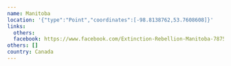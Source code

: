 ```yaml
---
name: Manitoba
location: '{"type":"Point","coordinates":[-98.8138762,53.7608608]}'
links:
  others: 
  facebook: https://www.facebook.com/Extinction-Rebellion-Manitoba-787519548264465/
others: []
country: Canada
---
```

